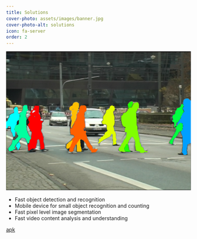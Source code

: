 ```yaml
---
title: Solutions
cover-photo: assets/images/banner.jpg
cover-photo-alt: solutions
icon: fa-server
order: 2
---
```

![vision](assets/images/solutions.png)
- Fast object detection and recognition
- Mobile device for small object recognition and counting
- Fast pixel level image segmentation
- Fast video content analysis and understanding

[apk](assets/apk/clairvoyance-20180317.apk)